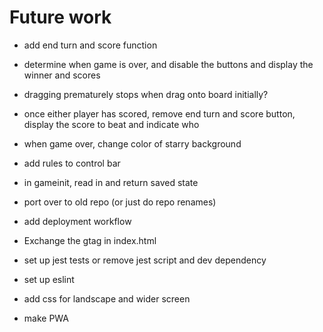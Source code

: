 # Future work

- add end turn and score function
- determine when game is over, and disable the buttons and display the winner and scores
- dragging prematurely stops when drag onto board initially?
- once either player has scored, remove end turn and score button, display the score to beat and indicate who
- when game over, change color of starry background

- add rules to control bar
- in gameinit, read in and return saved state
- port over to old repo (or just do repo renames)
- add deployment workflow
- Exchange the gtag in index.html
- set up jest tests or remove jest script and dev dependency
- set up eslint
- add css for landscape and wider screen
- make PWA
